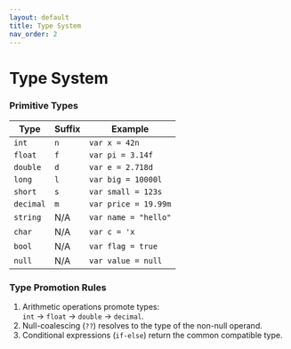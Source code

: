 ```yaml
---
layout: default
title: Type System
nav_order: 2
---
```

# Type System

### **Primitive Types**

| Type      | Suffix | Example              |
| --------- | ------ | -------------------- |
| `int`     | `n`    | `var x = 42n`        |
| `float`   | `f`    | `var pi = 3.14f`     |
| `double`  | `d`    | `var e = 2.718d`     |
| `long`    | `l`    | `var big = 10000l`   |
| `short`   | `s`    | `var small = 123s`   |
| `decimal` | `m`    | `var price = 19.99m` |
| `string`  | N/A    | `var name = "hello"` |
| `char`    | N/A    | `var c = 'x`         |
| `bool`    | N/A    | `var flag = true`    |
| `null`    | N/A    | `var value = null`   |

### **Type Promotion Rules**

1. Arithmetic operations promote types:  
   `int` → `float` → `double` → `decimal`.
2. Null-coalescing (`??`) resolves to the type of the non-null operand.
3. Conditional expressions (`if-else`) return the common compatible type.
